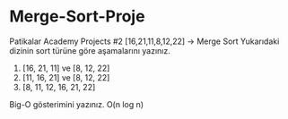 # Merge-Sort-Proje
Patikalar Academy Projects #2
[16,21,11,8,12,22] -> Merge Sort
Yukarıdaki dizinin sort türüne göre aşamalarını yazınız.

1.	 [16, 21, 11] ve [8, 12, 22]
2.	 [11, 16, 21] ve [8, 12, 22]
3.	 [8, 11, 12, 16, 21, 22]

Big-O gösterimini yazınız.
O(n log n) 
